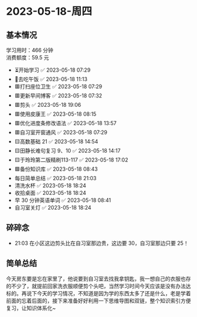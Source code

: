 # 2023-05-18-周四

## 基本情况

学习用时：466 分钟  
消费额度：59.5 元

-   ⏳开始学习 ✅ 2023-05-18 07:29
-   🍕去吃午饭 ✅ 2023-05-18 11:13
-   🟥打扫座位卫生 ✅ 2023-05-18 07:29
-   🟥更新早间博客 ✅ 2023-05-18 07:32
-   🟥剪头 ✅ 2023-05-18 19:06
-   🟥使用皮康王 ✅ 2023-05-18 08:15
-   🟥优化进度条修改语法 ✅ 2023-05-18 13:57
-   🟥自习室开窗通风 ✅ 2023-05-18 07:29
-   🟨高数基础 21 ✅ 2023-05-18 14:54
-   🟨田静长难句复习 9、10 ✅ 2023-05-18 14:17
-   🟨于玲玲第二版精刷113-117 ✅ 2023-05-18 17:02
-   🟩备份知识库 ✅ 2023-05-18 08:43
-   每日简单总结 ✅ 2023-05-18 21:03
-   清洗水杯 ✅ 2023-05-18 18:24
-   收拾桌面 ✅ 2023-05-18 18:24
-   早 30 分钟英语单词 ✅ 2023-05-18 08:41
-   自习室关灯 ✅ 2023-05-18 18:24

## 碎碎念

- 21:03 在小区这边剪头比在自习室那边贵，这边要 30，自习室那边只要 25！

## 简单总结

今天房东要是忘在家里了，他说要到自习室去找我拿钥匙，我一想自己的衣服也存的不少了，就提前回家洗衣服顺便剪个头吧，当然学习时间今天应该是没有办法达标的。再说下今天的学习情况，不知道是因为学的东西太多了还是什么，老是学着前面的忘着后面的，接下来准备好好利用一下思维导图和双链，整个知识索引方便复习，让知识体系化~